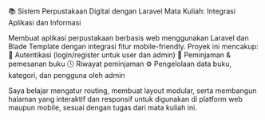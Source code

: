 📚 Sistem Perpustakaan Digital dengan Laravel
Mata Kuliah: Integrasi Aplikasi dan Informasi

Membuat aplikasi perpustakaan berbasis web menggunakan Laravel dan Blade Template dengan integrasi fitur mobile-friendly. Proyek ini mencakup:
🔐 Autentikasi (login/register untuk user dan admin)
📖 Peminjaman & pemesanan buku
🕓 Riwayat peminjaman
⚙️ Pengelolaan data buku, kategori, dan pengguna oleh admin

Saya belajar mengatur routing, membuat layout modular, serta membangun halaman yang interaktif dan responsif untuk digunakan di platform web maupun mobile, sesuai dengan tugas dari mata kuliah ini.
